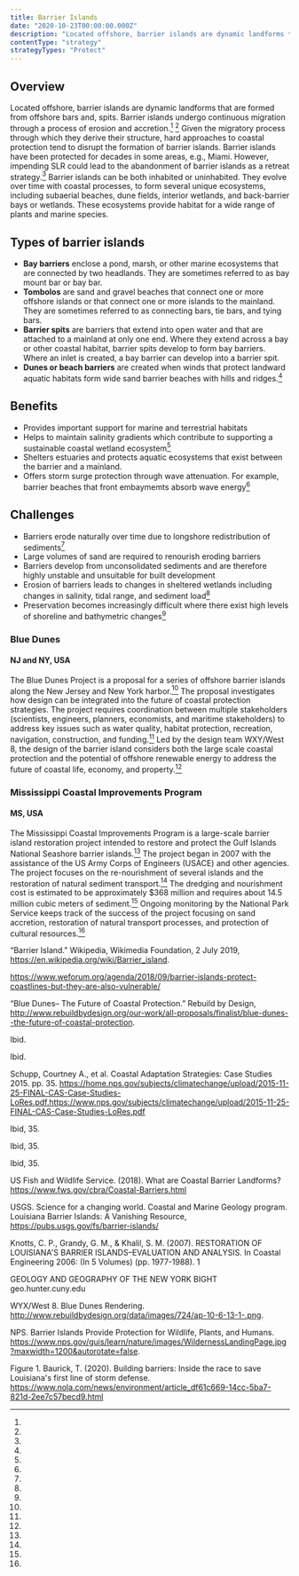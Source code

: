 ```yaml
---
title: Barrier Islands
date: "2020-10-23T00:00:00.000Z"
description: "Located offshore, barrier islands are dynamic landforms that are formed from offshore bars and, spits. Barrier islands undergo continuous migration through a process of erosion and accretion. Given the migratory process through which they derive their structure, hard approaches to coastal protection tend to disrupt the formation of barrier islands. Barrier islands have been protected for decades in some areas, e.g., Miami. However, impending SLR could lead to the abandonment of barrier islands as a retreat strategy. Barrier islands can be both inhabited or uninhabited. They evolve over time with coastal processes, to form several unique ecosystems, including subaerial beaches, dune fields, interior wetlands, and back-barrier bays or wetlands. These ecosystems provide habitat for a wide range of plants and marine species."
contentType: "strategy"
strategyTypes: "Protect"
---
```


## Overview

Located offshore, barrier islands are dynamic landforms that are formed from offshore bars and, spits. Barrier islands undergo continuous migration through a process of erosion and accretion.[^1] [^2] Given the migratory process through which they derive their structure, hard approaches to coastal protection tend to disrupt the formation of barrier islands. Barrier islands have been protected for decades in some areas, e.g., Miami. However, impending SLR could lead to the abandonment of barrier islands as a retreat strategy.[^2] Barrier islands can be both inhabited or uninhabited. They evolve over time with coastal processes, to form several unique ecosystems, including subaerial beaches, dune fields, interior wetlands, and back-barrier bays or wetlands. These ecosystems provide habitat for a wide range of plants and marine species.

## Types of barrier islands

- **Bay barriers** enclose a pond, marsh, or other marine ecosystems that are connected by two headlands. They are sometimes referred to as bay mount bar or bay bar.
- **Tombolos** are sand and gravel beaches that connect one or more offshore islands or that connect one or more islands to the mainland. They are sometimes referred to as connecting bars, tie bars, and tying bars.
- **Barrier spits** are barriers that extend into open water and that are attached to a mainland at only one end. Where they extend across a bay or other coastal habitat, barrier spits develop to form bay barriers. Where an inlet is created, a bay barrier can develop into a barrier spit.
- **Dunes or beach barriers** are created when winds that protect landward aquatic habitats form wide sand barrier beaches with hills and ridges.[^10]

## Benefits

- Provides important support for marine and terrestrial habitats
- Helps to maintain salinity gradients which contribute to supporting a sustainable coastal wetland ecosystem[^12]
- Shelters estuaries and protects aquatic ecosystems that exist between the barrier and a mainland.
- Offers storm surge protection through wave attenuation. For example, barrier beaches that front embaymemts absorb wave energy[^10]

## Challenges

- Barriers erode naturally over time due to longshore redistribution of sediments[^11]
- Large volumes of sand are required to renourish eroding barriers
- Barriers develop from unconsolidated sediments and are therefore highly unstable and unsuitable for built development
- Erosion of barriers leads to changes in sheltered wetlands including changes in salinity, tidal range, and sediment load[^11]
- Preservation becomes increasingly difficult where there exist high levels of shoreline and bathymetric changes[^11]

<div class='Example'>

### Blue Dunes
#### NJ and NY, USA

The Blue Dunes Project is a proposal for a series of offshore barrier islands along the New Jersey and New York harbor.[^2] The proposal investigates how design can be integrated into the future of coastal protection strategies. The project requires coordination between multiple stakeholders (scientists, engineers, planners, economists, and maritime stakeholders) to address key issues such as water quality, habitat protection, recreation, navigation, construction, and funding.[^3] Led by the design team WXY/West 8, the design of the barrier island considers both the large scale coastal protection and the potential of offshore renewable energy to address the future of coastal life, economy, and property.[^4]

</div>

<div class='Example'>

### Mississippi Coastal Improvements Program
#### MS, USA

The Mississippi Coastal Improvements Program is a large-scale barrier island restoration project intended to restore and protect the Gulf Islands National Seashore barrier islands.[^5] The project began in 2007 with the assistance of the US Army Corps of Engineers (USACE) and other agencies. The project focuses on the re-nourishment of several islands and the restoration of natural sediment transport.[^6] The dredging and nourishment cost is estimated to be approximately \$368 million and requires about 14.5 million cubic meters of sediment.[^7] Ongoing monitoring by the National Park Service keeps track of the success of the project focusing on sand accretion, restoration of natural transport processes, and protection of cultural resources.[^8]

</div>

<!-- Regular citations -->

[^1]:
  “Barrier Island.” Wikipedia, Wikimedia Foundation, 2 July 2019, https://en.wikipedia.org/wiki/Barrier_island.
[^2]:
  https://www.weforum.org/agenda/2018/09/barrier-islands-protect-coastlines-but-they-are-also-vulnerable/
[^3]:
  “Blue Dunes– The Future of Coastal Protection.” Rebuild by Design, http://www.rebuildbydesign.org/our-work/all-proposals/finalist/blue-dunes--the-future-of-coastal-protection.
[^4]:
  Ibid.
[^5]:
  Ibid.
[^6]:
  Schupp, Courtney A., et al. Coastal Adaptation Strategies: Case Studies 2015. pp. 35. https://home.nps.gov/subjects/climatechange/upload/2015-11-25-FINAL-CAS-Case-Studies-LoRes.pdf.https://www.nps.gov/subjects/climatechange/upload/2015-11-25-FINAL-CAS-Case-Studies-LoRes.pdf
[^7]:
  Ibid, 35.
[^8]:
  Ibid, 35.
[^9]:
  Ibid, 35.
[^10]:
  US Fish and Wildlife Service. (2018). What are Coastal Barrier Landforms? https://www.fws.gov/cbra/Coastal-Barriers.html
[^11]:
  USGS. Science for a changing world. Coastal and Marine Geology program. Louisiana Barrier Islands: A Vanishing Resource, https://pubs.usgs.gov/fs/barrier-islands/
[^12]:
  Knotts, C. P., Grandy, G. M., & Khalil, S. M. (2007). RESTORATION OF LOUISIANA'S BARRIER ISLANDS–EVALUATION AND ANALYSIS. In Coastal Engineering 2006: (In 5 Volumes) (pp. 1977-1988). 1

<!-- Images -->

[^i1]:
  GEOLOGY AND GEOGRAPHY OF THE NEW YORK BIGHT geo.hunter.cuny.edu
[^i2]:
  WYX/West 8. Blue Dunes Rendering. http://www.rebuildbydesign.org/data/images/724/ap-10-6-13-1-.png.
[^i3]:
  NPS. Barrier Islands Provide Protection for Wildlife, Plants, and Humans. https://www.nps.gov/guis/learn/nature/images/WildernessLandingPage.jpg?maxwidth=1200&autorotate=false.
[^i4]:
  Figure 1. Baurick, T. (2020). Building barriers: Inside the race to save Louisiana's first line of storm defense. https://www.nola.com/news/environment/article_df61c669-14cc-5ba7-821d-2ee7c57becd9.html

